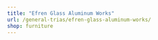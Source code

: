 ```yaml
---
title: "Efren Glass Aluminum Works"
url: /general-trias/efren-glass-aluminum-works/
shop: furniture
---
```

